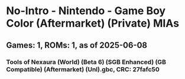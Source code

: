 # No-Intro - Nintendo - Game Boy Color (Aftermarket) (Private) MIAs
## Games: 1, ROMs: 1, as of 2025-06-08

### Tools of Nexaura (World) (Beta 6) (SGB Enhanced) (GB Compatible) (Aftermarket) (Unl).gbc, CRC: 27fafc50
